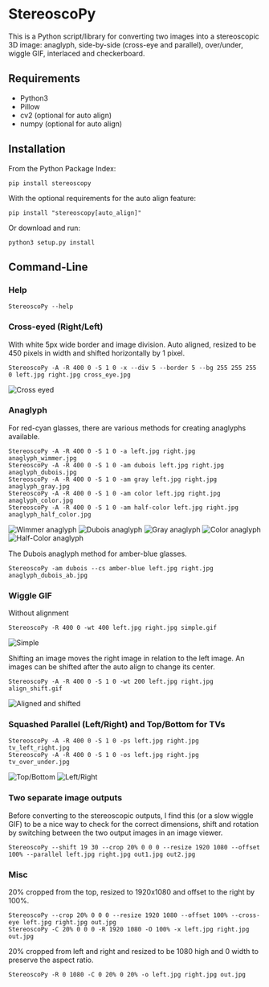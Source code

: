 # StereoscoPy
This is a Python script/library for
converting two images into a stereoscopic 3D image:
anaglyph,
side-by-side (cross-eye and parallel),
over/under,
wiggle GIF,
interlaced and
checkerboard.

## Requirements
* Python3
* Pillow
* cv2 (optional for auto align)
* numpy (optional for auto align)

## Installation
From the Python Package Index:
```
pip install stereoscopy
```

With the optional requirements for the auto align feature:
```
pip install "stereoscopy[auto_align]"
```

Or download and run:
```
python3 setup.py install
```

## Command-Line
### Help
```
StereoscoPy --help
```

### Cross-eyed (Right/Left)
With white 5px wide border and image division. Auto aligned, resized to be 450
pixels in width and shifted horizontally by 1 pixel.
```
StereoscoPy -A -R 400 0 -S 1 0 -x --div 5 --border 5 --bg 255 255 255 0 left.jpg right.jpg cross_eye.jpg
```
![](/example_images/cross_eye.jpg?raw=true "Cross eyed")

### Anaglyph
For red-cyan glasses, there are various methods for creating anaglyphs available.
```
StereoscoPy -A -R 400 0 -S 1 0 -a left.jpg right.jpg anaglyph_wimmer.jpg
StereoscoPy -A -R 400 0 -S 1 0 -am dubois left.jpg right.jpg anaglyph_dubois.jpg
StereoscoPy -A -R 400 0 -S 1 0 -am gray left.jpg right.jpg anaglyph_gray.jpg
StereoscoPy -A -R 400 0 -S 1 0 -am color left.jpg right.jpg anaglyph_color.jpg
StereoscoPy -A -R 400 0 -S 1 0 -am half-color left.jpg right.jpg anaglyph_half_color.jpg
```
![](/example_images/anaglyph_wimmer.jpg?raw=true "Wimmer anaglyph") ![](/example_images/anaglyph_dubois.jpg?raw=true "Dubois anaglyph")
![](/example_images/anaglyph_gray.jpg?raw=true "Gray anaglyph") ![](/example_images/anaglyph_color.jpg?raw=true "Color anaglyph")
![](/example_images/anaglyph_half_color.jpg?raw=true "Half-Color anaglyph")

The Dubois anaglyph method for amber-blue glasses.
```
StereoscoPy -am dubois --cs amber-blue left.jpg right.jpg anaglyph_dubois_ab.jpg
```

### Wiggle GIF
Without alignment
```
StereoscoPy -R 400 0 -wt 400 left.jpg right.jpg simple.gif
```
![](/example_images/simple.gif?raw=true "Simple")

Shifting an image moves the right image in relation to the left image. An images can be shifted after the auto align to change its center.
```
StereoscoPy -A -R 400 0 -S 1 0 -wt 200 left.jpg right.jpg align_shift.gif
```
![](/example_images/align_shift.gif?raw=true "Aligned and shifted")

### Squashed Parallel (Left/Right) and Top/Bottom for TVs
```
StereoscoPy -A -R 400 0 -S 1 0 -ps left.jpg right.jpg tv_left_right.jpg
StereoscoPy -A -R 400 0 -S 1 0 -os left.jpg right.jpg tv_over_under.jpg
```
![](/example_images/tv_left_right.jpg?raw=true "Top/Bottom") ![](/example_images/tv_over_under.jpg?raw=true "Left/Right")

### Two separate image outputs
Before converting to the stereoscopic outputs, I find this (or a slow wiggle GIF) to be a nice way to check for the correct dimensions, shift and rotation by switching between the two output images in an image viewer.
```
StereoscoPy --shift 19 30 --crop 20% 0 0 0 --resize 1920 1080 --offset 100% --parallel left.jpg right.jpg out1.jpg out2.jpg
```

### Misc
20% cropped from the top, resized to 1920x1080 and offset to the right by 100%.
```
StereoscoPy --crop 20% 0 0 0 --resize 1920 1080 --offset 100% --cross-eye left.jpg right.jpg out.jpg
StereoscoPy -C 20% 0 0 0 -R 1920 1080 -O 100% -x left.jpg right.jpg out.jpg
```

20% cropped from left and right and resized to be 1080 high and 0 width to preserve the aspect ratio.
```
StereoscoPy -R 0 1080 -C 0 20% 0 20% -o left.jpg right.jpg out.jpg
```
